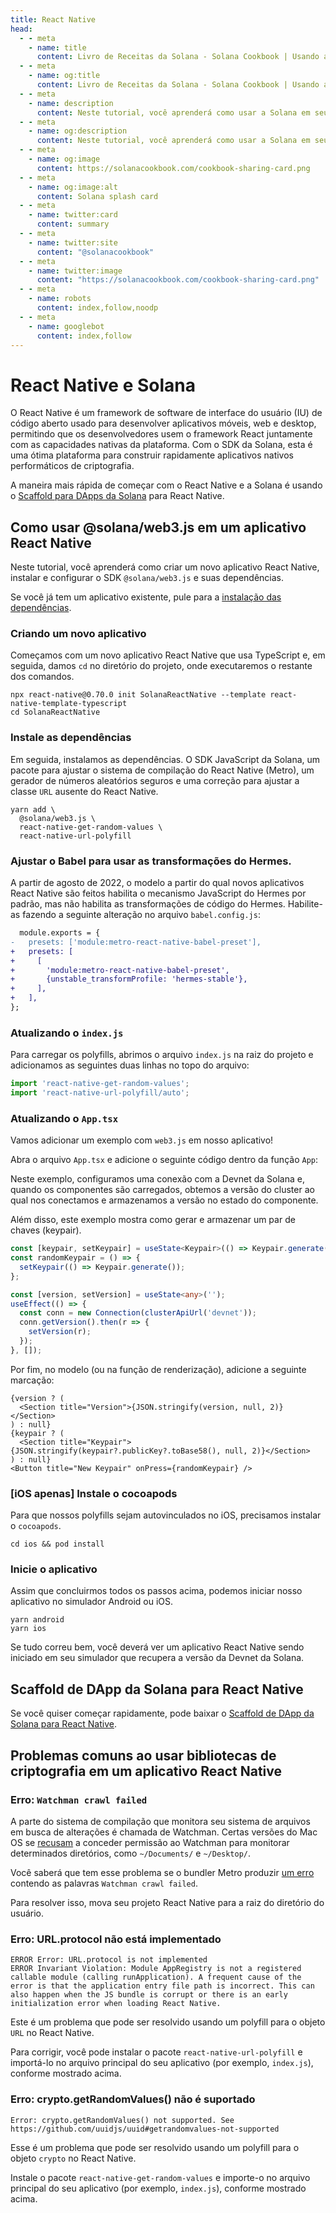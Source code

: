 ```yaml
---
title: React Native
head:
  - - meta
    - name: title
      content: Livro de Receitas da Solana - Solana Cookbook | Usando a biblioteca React Native com a Solana
  - - meta
    - name: og:title
      content: Livro de Receitas da Solana - Solana Cookbook | Usando a biblioteca React Native com a Solana
  - - meta
    - name: description
      content: Neste tutorial, você aprenderá como usar a Solana em seus aplicativos React Native.
  - - meta
    - name: og:description
      content: Neste tutorial, você aprenderá como usar a Solana em seus aplicativos React Native.
  - - meta
    - name: og:image
      content: https://solanacookbook.com/cookbook-sharing-card.png
  - - meta
    - name: og:image:alt
      content: Solana splash card
  - - meta
    - name: twitter:card
      content: summary
  - - meta
    - name: twitter:site
      content: "@solanacookbook"
  - - meta
    - name: twitter:image
      content: "https://solanacookbook.com/cookbook-sharing-card.png"
  - - meta
    - name: robots
      content: index,follow,noodp
  - - meta
    - name: googlebot
      content: index,follow
---
```


# React Native e Solana

O React Native é um framework de software de interface do usuário (IU) de código aberto usado para desenvolver aplicativos móveis, web e desktop, permitindo que os desenvolvedores usem o framework React juntamente com as capacidades nativas da plataforma. Com o SDK da Solana, esta é uma ótima plataforma para construir rapidamente aplicativos nativos performáticos de criptografia.

A maneira mais rápida de começar com o React Native e a Solana é usando o [Scaffold para DApps da Solana](#solana-dapp-scaffold-for-react-native) para React Native.

## Como usar @solana/web3.js em um aplicativo React Native

Neste tutorial, você aprenderá como criar um novo aplicativo React Native, instalar e configurar o SDK `@solana/web3.js` e suas dependências.

Se você já tem um aplicativo existente, pule para a [instalação das dependências](#install-dependencies).

### Criando um novo aplicativo

Começamos com um novo aplicativo React Native que usa TypeScript e, em seguida, damos `cd` no diretório do projeto, onde executaremos o restante dos comandos.

```shell
npx react-native@0.70.0 init SolanaReactNative --template react-native-template-typescript
cd SolanaReactNative
```

### Instale as dependências

Em seguida, instalamos as dependências. O SDK JavaScript da Solana, um pacote para ajustar o sistema de compilação do React Native (Metro), um gerador de números aleatórios seguros e uma correção para ajustar a classe `URL` ausente do React Native.

```shell
yarn add \
  @solana/web3.js \
  react-native-get-random-values \
  react-native-url-polyfill
```

### Ajustar o Babel para usar as transformações do Hermes.

A partir de agosto de 2022, o modelo a partir do qual novos aplicativos React Native são feitos habilita o mecanismo JavaScript do Hermes por padrão, mas não habilita as transformações de código do Hermes. Habilite-as fazendo a seguinte alteração no arquivo `babel.config.js`:

```diff
  module.exports = {
-   presets: ['module:metro-react-native-babel-preset'],
+   presets: [
+     [
+       'module:metro-react-native-babel-preset',
+       {unstable_transformProfile: 'hermes-stable'},
+     ],
+   ],
};
```

### Atualizando o `index.js`

Para carregar os polyfills, abrimos o arquivo `index.js` na raiz do projeto e adicionamos as seguintes duas linhas no topo do arquivo:

```javascript
import 'react-native-get-random-values';
import 'react-native-url-polyfill/auto';
```

### Atualizando o `App.tsx`

Vamos adicionar um exemplo com `web3.js` em nosso aplicativo!

Abra o arquivo `App.tsx` e adicione o seguinte código dentro da função `App`:

Neste exemplo, configuramos uma conexão com a Devnet da Solana e, quando os componentes são carregados, obtemos a versão do cluster ao qual nos conectamos e armazenamos a versão no estado do componente.

Além disso, este exemplo mostra como gerar e armazenar um par de chaves (keypair).

```typescript
const [keypair, setKeypair] = useState<Keypair>(() => Keypair.generate());
const randomKeypair = () => {
  setKeypair(() => Keypair.generate());
};

const [version, setVersion] = useState<any>('');
useEffect(() => {
  const conn = new Connection(clusterApiUrl('devnet'));
  conn.getVersion().then(r => {
    setVersion(r);
  });
}, []);
```

Por fim, no modelo (ou na função de renderização), adicione a seguinte marcação:

```tsx
{version ? (
  <Section title="Version">{JSON.stringify(version, null, 2)}</Section>
) : null}
{keypair ? (
  <Section title="Keypair">{JSON.stringify(keypair?.publicKey?.toBase58(), null, 2)}</Section>
) : null}
<Button title="New Keypair" onPress={randomKeypair} />
```

### [iOS apenas] Instale o cocoapods

Para que nossos polyfills sejam autovinculados no iOS, precisamos instalar o `cocoapods`.

```shell
cd ios && pod install
```

### Inicie o aplicativo 

Assim que concluirmos todos os passos acima, podemos iniciar nosso aplicativo no simulador Android ou iOS.

```shell
yarn android
yarn ios
```

Se tudo correu bem, você deverá ver um aplicativo React Native sendo iniciado em seu simulador que recupera a versão da Devnet da Solana.

## Scaffold de DApp da Solana para React Native

Se você quiser começar rapidamente, pode baixar o [Scaffold de DApp da Solana para React Native](https://github.com/solana-developers/dapp-scaffold-react-native).

## Problemas comuns ao usar bibliotecas de criptografia em um aplicativo React Native

### Erro: `Watchman crawl failed`

A parte do sistema de compilação que monitora seu sistema de arquivos em busca de alterações é chamada de Watchman. Certas versões do Mac OS se [recusam](https://github.com/facebook/watchman/issues/751) a conceder permissão ao Watchman para monitorar determinados diretórios, como `~/Documents/` e `~/Desktop/`.

Você saberá que tem esse problema se o bundler Metro produzir [um erro](https://gist.github.com/steveluscher/d0ae13225b57bc59dc0eac871509dcd7) contendo as palavras `Watchman crawl failed`.

Para resolver isso, mova seu projeto React Native para a raiz do diretório do usuário.

### Erro: URL.protocol não está implementado

```shell
ERROR Error: URL.protocol is not implemented
ERROR Invariant Violation: Module AppRegistry is not a registered callable module (calling runApplication). A frequent cause of the error is that the application entry file path is incorrect. This can also happen when the JS bundle is corrupt or there is an early initialization error when loading React Native.
```

Este é um problema que pode ser resolvido usando um polyfill para o objeto `URL` no React Native.

Para corrigir, você pode instalar o pacote `react-native-url-polyfill` e importá-lo no arquivo principal do seu aplicativo (por exemplo, `index.js`), conforme mostrado acima.

### Erro: crypto.getRandomValues() não é suportado

```shell
Error: crypto.getRandomValues() not supported. See https://github.com/uuidjs/uuid#getrandomvalues-not-supported
```

Esse é um problema que pode ser resolvido usando um polyfill para o objeto `crypto` no React Native.

Instale o pacote `react-native-get-random-values` e importe-o no arquivo principal do seu aplicativo (por exemplo, `index.js`), conforme mostrado acima.
